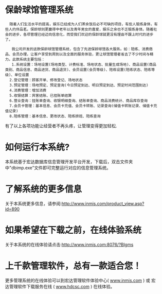 # 保龄球馆管理系统

      随着人们生活水平的提高，娱乐已经成为人们茶余饭后必不可缺的项目，有些人锻炼身体，有些人约伴品茗。保龄球则更赢得中老年以及青年男女的喜爱，娱乐之余也不乏锻炼身体。随着社会的进步，各项管理已经迈向信息化，而受我们欢迎的保龄球就更没有理由不跟上时代的进步了。

       我公司开发的这款保龄球馆管理系统，包含了先进保龄球馆各大服务。如：陪练、消费商品、会员办理，让客户享受到周到以及全面的服务体验，更让球馆管理者省去了不少时间与精力。此款系统主要包括：  
       1.系统设置：场地设置(场地类型、计费标准、场地状态、批量生成场地)、商品设置(商品类别、商品信息、商品进货、商品退货)、会员设置(会员等级)、陪练设置(陪练状态、陪练等级)、单位设置  
      2.登记管理：顾客开单、修改登记、场地状态  
      3.预定管理：场地预定、预定查询(今日预定到达、明日预定到达、预定时间范围到达)  
      4.消费管理：增加消费  
      5.收银结算：宾客结账、已挂账单结算  
      6.营业查询：挂账单查询、收银明细查询、结账单查询、商品消费统计、商品库存查询  
      7.会员卡管理：基本信息、会员卡充值、会员卡转账、记录查询(储值卡转账记录、储值卡充值记录)  
      8.陪练管理：基本信息、更改状态、陪练排班、陪练查询  

有了以上各项功能让经营者不再头疼，让管理变得更加轻松.  

# 如何运行本系统?

本系统基于宏达数据库信息管理开发平台开发，下载后，双击文件夹中"dbimp.exe"文件即可完整运行对应的信息管理系统。

# 了解系统的更多信息

关于本系统更多信息，请参阅:http://www.inmis.com/product_view.asp?id=890

# 如果希望在下载之前，在线体验系统

关于本系统的在线体验请点击:http://www.inmis.com:8076/?Blgms

# 上千款管理软件，总有一款适合您！

更多管理系统的在线体验可以到宏达管理软件体验中心( www.inmis.com ) 或 宏达管理软件下载服务在线 ( www.hdcsc.com ) 在线体验。

